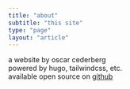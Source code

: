 ```yaml
---
title: "about"
subtitle: "this site"
type: "page"
layout: "article"
---
```

a website by oscar cederberg  
powered by hugo, tailwindcss, etc.  
available open source on [github](https://github.com/oscarcederberg/cederberg-xyz-hugo)  